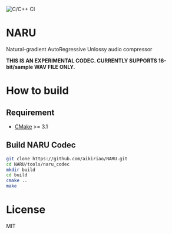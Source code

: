 ![C/C++ CI](https://github.com/aikiriao/NARU/workflows/C/C++%20CI/badge.svg?branch=master)

# NARU

Natural-gradient AutoRegressive Unlossy audio compressor

**THIS IS AN EXPERIMENTAL CODEC. CURRENTLY SUPPORTS 16-bit/sample WAV FILE ONLY.**

# How to build

## Requirement

* [CMake](https://cmake.org) >= 3.1

## Build NARU Codec

```bash
git clone https://github.com/aikiriao/NARU.git
cd NARU/tools/naru_codec
mkdir build
cd build
cmake ..
make
```

# License

MIT
